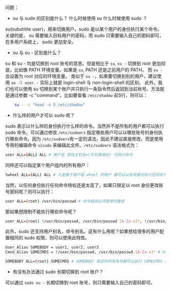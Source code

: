 问题：
- su 与 sudo 的区别是什么？ 什么时候使用 su 什么时候使用 sudo ？

su(substitite user)，用来切换用户。sudo 是以某个用户的身份执行某个命令。 关键的是， su 需要输入目标用户的密码，而 sudo 只需要输入自己的密码即可，在多用户系统上， sudo 更加安全。
- su 与 su - 区别是什么？

su 和 su - 均是切换到 root 账号的意思。但是相比于 `su`,  `su -` 切换到 root 更加彻底，比如像 PATH 环境变量。如果是 `su`, PATH 还是之前用户的 PATH， 而 `su -` 会设置为 root 对应的环境变量。
类似于 `su -`，如果要切换到别的用户，建议使用 `su -l user`. `-` 实际上就是 login-shell 与 non-login-shell 的区别。
此外，我们也可以使用 su 切换到某个账户并只执行一条指令然后返回到当前账号。方法就是通过参数 -c "command"。比如要查看 `/etc/shadow` 前5行，则可以：
```sh
    su - -c "head -n 5 /etc/shadow"
```
- 什么样的用户才可以 sudo 呢？

sudo 表示以什么样的身份执行什么样的命令。当然并不是所有的用户都可以执行 sudo 命令。可以通过修改 `/etc/sudoers` 指定哪些用户可以以哪些账号的身份执行哪些命令。因为 `/etc/sudoers`有一定的语法，因此不建议直接修改，而是使用专用的编辑命令 `visudo` 来编辑此文件。`/etc/sudoers` 语法格式为：
```sh
user ALL=(ALL) ALL # 用户名 登陆主机名=(可切换身份) 可执行命令
```
同样还可以指定某个用户组内的所有用户：
```sh
%wheel ALL=(ALL) ALL # 凡是属于用户组 wheel 的用户 都可以以任何身份执行任何命令
```
当然，以任何身份执行任何命令特权还是太高了，如果只限定以 root 身份更改账号密码呢？则可以执行：
```sh
user ALL=(root) /usr/bin/passwd # 命令路径必须是绝对路径
```
那如果想限制不能执行哪些命令呢？
```sh
user ALL=(root) !/usr/bin/passwd, /usr/bin/passwd [A-Za-z]*, !/usr/bin/passwd root # 命令前面加上 ! 表示不能执行这条命令，此外命令还可以使用正则表达式。
```
此外，sudo 还支持用户别名，命令别名。这有什么用呢？如果想给很多的用户配置相同的 sudo 权限，则可以使用此特性。
```sh
User_Alias SOMEBODY = user1, user2, user3
Cmnd_Alias SOMECMDS = !/user/bin/passwd, /usr/bin/passwd [A-Za-z]* # User_Alias, Cmnd_Alias 是关键字！此外，后面的 alias_name 必须是大写

SOMEBODY ALL=(root) SOMECMDS # SOMEBODY 指定的所有账号都可以执行 SOMECMDS 指定的命令。
```
- 有没有办法通过 sudo 长期切换到 root 账户？

可以通过 `sudo su -` 长期切换到 root 账号，则只需要输入自己的密码即可。